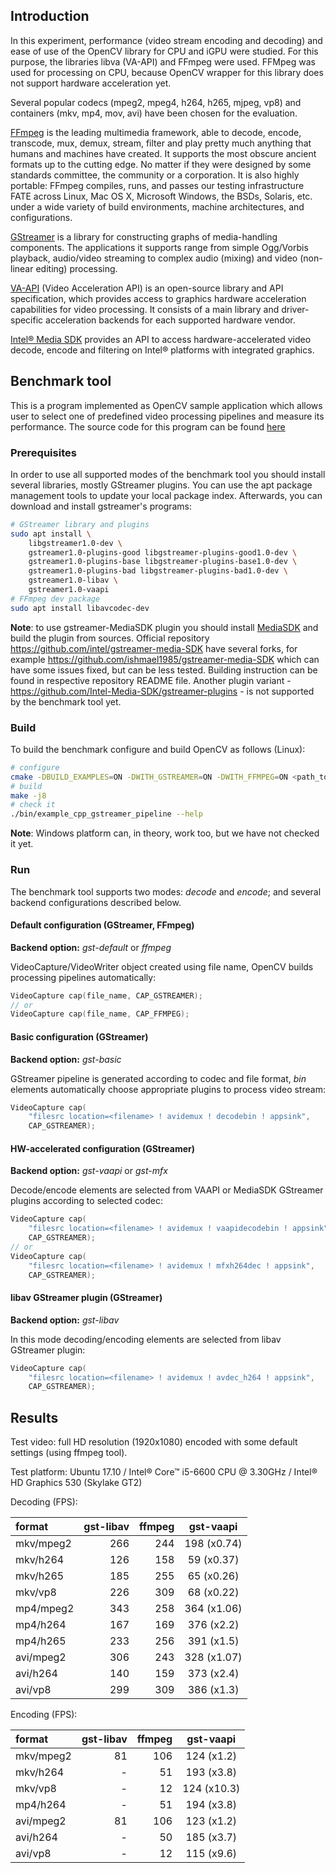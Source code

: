 ## Introduction

In this experiment, performance (video stream encoding and decoding) and ease of use of the OpenCV library for CPU and iGPU were studied. For this purpose, the libraries libva (VA-API) and FFmpeg were used. FFMpeg was used for processing on CPU, because OpenCV wrapper for this library does not support hardware acceleration yet.

Several popular codecs (mpeg2, mpeg4, h264, h265, mjpeg, vp8) and containers (mkv, mp4, mov, avi) have been chosen for the evaluation.

[FFmpeg](https://www.ffmpeg.org/) is the leading multimedia framework, able to decode, encode, transcode, mux, demux, stream, filter and play pretty much anything that humans and machines have created. It supports the most obscure ancient formats up to the cutting edge. No matter if they were designed by some standards committee, the community or a corporation. It is also highly portable: FFmpeg compiles, runs, and passes our testing infrastructure FATE across Linux, Mac OS X, Microsoft Windows, the BSDs, Solaris, etc. under a wide variety of build environments, machine architectures, and configurations.

[GStreamer](https://gstreamer.freedesktop.org/) is a library for constructing graphs of media-handling components. The applications it supports range from simple Ogg/Vorbis playback, audio/video streaming to complex audio (mixing) and video (non-linear editing) processing.

[VA-API](https://01.org/vaapi) (Video Acceleration API) is an open-source library and API specification, which provides access to graphics hardware acceleration capabilities for video processing. It consists of a main library and driver-specific acceleration backends for each supported hardware vendor.

[Intel® Media SDK](https://software.intel.com/en-us/media-sdk) provides an API to access hardware-accelerated video decode, encode and filtering on Intel® platforms with integrated graphics.

## Benchmark tool

This is a program implemented as OpenCV sample application which allows user to select one of predefined video processing pipelines and measure its performance. The source code for this program can be found [here](https://github.com/opencv/opencv/blob/master/samples/cpp/gstreamer_pipeline.cpp)

### Prerequisites

In order to use all supported modes of the benchmark tool you should install several libraries, mostly GStreamer plugins. You can use the apt package management tools to update your local package index. Afterwards, you can download and install gstreamer's programs:

```.sh
# GStreamer library and plugins
sudo apt install \
    libgstreamer1.0-dev \
    gstreamer1.0-plugins-good libgstreamer-plugins-good1.0-dev \
    gstreamer1.0-plugins-base libgstreamer-plugins-base1.0-dev \
    gstreamer1.0-plugins-bad libgstreamer-plugins-bad1.0-dev \
    gstreamer1.0-libav \
    gstreamer1.0-vaapi
# FFmpeg dev package
sudo apt install libavcodec-dev
```

**Note**: to use gstreamer-MediaSDK plugin you should install [MediaSDK](https://software.intel.com/en-us/media-sdk) and build the plugin from sources. Official repository https://github.com/intel/gstreamer-media-SDK have several forks, for example https://github.com/ishmael1985/gstreamer-media-SDK which can have some issues fixed, but can be less tested. Building instruction can be found in respective repository README file. Another plugin variant - https://github.com/Intel-Media-SDK/gstreamer-plugins - is not supported by the benchmark tool yet.

### Build

To build the benchmark configure and build OpenCV as follows (Linux):
```.sh
# configure
cmake -DBUILD_EXAMPLES=ON -DWITH_GSTREAMER=ON -DWITH_FFMPEG=ON <path_to_opencv_source>
# build
make -j8
# check it
./bin/example_cpp_gstreamer_pipeline --help
```

**Note**: Windows platform can, in theory, work too, but we have not checked it yet.

### Run

The benchmark tool supports two modes: _decode_ and _encode_; and several backend configurations described below.

#### Default configuration (GStreamer, FFmpeg)

**Backend option:** _gst-default_ or _ffmpeg_

VideoCapture/VideoWriter object created using file name, OpenCV builds processing pipelines automatically:
```.cpp
VideoCapture cap(file_name, CAP_GSTREAMER);
// or
VideoCapture cap(file_name, CAP_FFMPEG);
```

#### Basic configuration (GStreamer)

**Backend option:** _gst-basic_

GStreamer pipeline is generated according to codec and file format, _bin_ elements automatically choose appropriate plugins to process video stream:
```.cpp
VideoCapture cap(
    "filesrc location=<filename> ! avidemux ! decodebin ! appsink",
    CAP_GSTREAMER);
```

#### HW-accelerated configuration (GStreamer)

**Backend option:** _gst-vaapi_ or _gst-mfx_

Decode/encode elements are selected from VAAPI or MediaSDK GStreamer plugins according to selected codec:
```.cpp
VideoCapture cap(
    "filesrc location=<filename> ! avidemux ! vaapidecodebin ! appsink",
    CAP_GSTREAMER);
// or
VideoCapture cap(
    "filesrc location=<filename> ! avidemux ! mfxh264dec ! appsink",
    CAP_GSTREAMER);
```

#### libav GStreamer plugin (GStreamer)

**Backend option:** _gst-libav_

In this mode decoding/encoding elements are selected from libav GStreamer plugin:
```.cpp
VideoCapture cap(
    "filesrc location=<filename> ! avidemux ! avdec_h264 ! appsink",
    CAP_GSTREAMER);
```

## Results

Test video: full HD resolution (1920x1080) encoded with some default settings (using ffmpeg tool).

Test platform: Ubuntu 17.10 / Intel® Core™ i5-6600 CPU @ 3.30GHz / Intel® HD Graphics 530 (Skylake GT2)

Decoding (FPS):

| format | gst-libav | ffmpeg | gst-vaapi |
|:----------|----:|----:|:-----------:|
| mkv/mpeg2 | 266 | 244 | 198 (x0.74) |
| mkv/h264  | 126 | 158 |  59 (x0.37) |
| mkv/h265  | 185 | 255 |  65 (x0.26) |
| mkv/vp8   | 226 | 309 |  68 (x0.22) |
| mp4/mpeg2 | 343 | 258 | 364 (x1.06) |
| mp4/h264  | 167 | 169 | 376 (x2.2)  |
| mp4/h265  | 233 | 256 | 391 (x1.5)  |
| avi/mpeg2 | 306 | 243 | 328 (x1.07) |
| avi/h264  | 140 | 159 | 373 (x2.4)  |
| avi/vp8   | 299 | 309 | 386 (x1.3)  |

Encoding (FPS):

| format | gst-libav | ffmpeg | gst-vaapi |
|:----------|---:|----:|:----------:|
| mkv/mpeg2 | 81 | 106 | 124 (x1.2) |
| mkv/h264  | -  | 51  | 193 (x3.8) |
| mkv/vp8   | -  | 12  | 124 (x10.3)|
| mp4/h264  | -  | 51  | 194 (x3.8) |
| avi/mpeg2 | 81 | 106 | 123 (x1.2) |
| avi/h264  | -  | 50  | 185 (x3.7) |
| avi/vp8   | -  | 12  | 115 (x9.6) |

